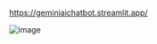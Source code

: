 https://geminiaichatbot.streamlit.app/

![image](https://github.com/sachinthadilshann/GeminiAIChatbot/assets/78438117/902c06eb-5818-4b17-a26b-602875b2f6af)
